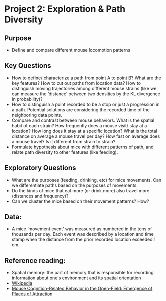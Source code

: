 Project 2: Exploration & Path Diversity
=======================================

## Purpose
- Define and compare different mouse locomotion patterns

## Key Questions
- How to define/ characterize a path from point A to point B? What are the key features? How to cut out paths from location data? How to distinguish moving trajectories among different mouse strains (like we can measure the ‘distance’ between two densities by the KL divergence in probability)? 
- How to distinguish a point recorded to be a stop or just a progression in a path. Potential solutions are considering the recorded time of the neighboring data points. 
- Compare and contrast between mouse behaviors. What is the spatial habit of each strain? How frequently does a mouse visit/ stay at a location? How long does it stay at a specific location? What is the total distance on average a mouse travel per day? How fast on average does a mouse travel? Is it different from strain to strain? 
- Formulate hypothesis about mice with different patterns of path, and relate path diversity to other features (like feeding).

## Exploratory Questions
- What are the purposes (feeding, drinking, etc) for mice movements. Can we differentiate paths based on the purposes of movements.
- Do the kinds of mice that eat more (or drink more) also travel more (distances and frequency)?
- Can we cluster the mice based on their movement patterns? How?

## Data:
- A mice ‘movement event’ was measured as numbered in the tens of thousands per day. Each event was described by a location and time stamp when the distance from the prior recorded location exceeded 1 cm.

## Reference reading:
- Spatial memory: the part of memory that is responsible for recording information about one's environment and its spatial orientation 
- [Wikipedia](https://en.wikipedia.org/wiki/Spatial_memory)
- [Mouse Cognition-Related Behavior in the Open-Field: Emergence of Places of Attraction](http://journals.plos.org/ploscompbiol/article?id=10.1371/journal.pcbi.1000027#s1)

